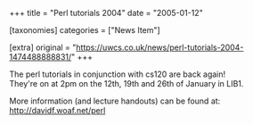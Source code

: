 +++
title = "Perl tutorials 2004"
date = "2005-01-12"

[taxonomies]
categories = ["News Item"]

[extra]
original = "https://uwcs.co.uk/news/perl-tutorials-2004-1474488888831/"
+++

The perl tutorials in conjunction with cs120 are back again\!  
They're on at 2pm on the 12th, 19th and 26th of January in LIB1.

More information (and lecture handouts) can be found at:  
http://davidf.woaf.net/perl

